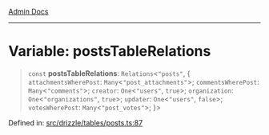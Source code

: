 [Admin Docs](/)

***

# Variable: postsTableRelations

> `const` **postsTableRelations**: `Relations`\<`"posts"`, \{ `attachmentsWherePost`: `Many`\<`"post_attachments"`\>; `commentsWherePost`: `Many`\<`"comments"`\>; `creator`: `One`\<`"users"`, `true`\>; `organization`: `One`\<`"organizations"`, `true`\>; `updater`: `One`\<`"users"`, `false`\>; `votesWherePost`: `Many`\<`"post_votes"`\>; \}\>

Defined in: [src/drizzle/tables/posts.ts:87](https://github.com/syedali237/talawa-api/blob/98bc58250f2ff99b91cd3ae158cc2ad171f7d560/src/drizzle/tables/posts.ts#L87)

